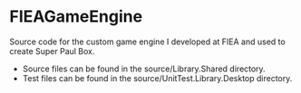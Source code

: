 # FIEAGameEngine
Source code for the custom game engine I developed at FIEA and used to create Super Paul Box.  
* Source files can be found in the source/Library.Shared directory.  
* Test files can be found in the source/UnitTest.Library.Desktop directory.  
